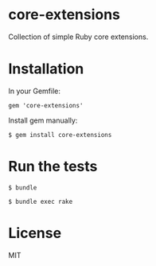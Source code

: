 core-extensions
==========

Collection of simple Ruby core extensions.

Installation
==========

In your Gemfile:

`gem 'core-extensions'`

Install gem manually:

`$ gem install core-extensions`

Run the tests
==========

`$ bundle`

`$ bundle exec rake`

License
==========

MIT
